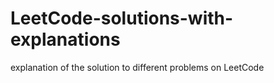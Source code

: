 # LeetCode-solutions-with-explanations
explanation of the solution to different problems  on LeetCode
